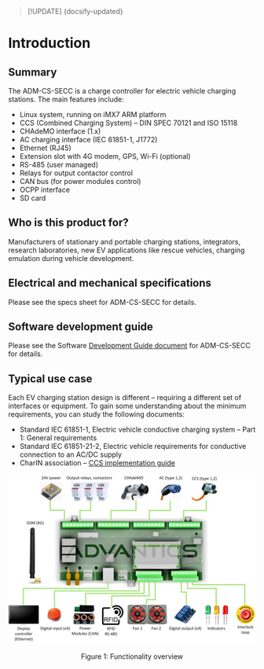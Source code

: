 > [!UPDATE] {docsify-updated}
# Introduction

## Summary

The ADM-CS-SECC is a charge controller for electric vehicle charging stations. The main features include:
- Linux system, running on iMX7 ARM platform
- CCS (Combined Charging System) – DIN SPEC 70121 and ISO 15118
- CHAdeMO interface (1.x)
- AC charging interface (IEC 61851-1, J1772)
- Ethernet (RJ45)
- Extension slot with 4G modem, GPS, Wi-Fi (optional)
- RS-485 (user managed)
- Relays for output contactor control
- CAN bus (for power modules control)
- OCPP interface
- SD card

## Who is this product for?

Manufacturers of stationary and portable charging stations, integrators, research laboratories, new EV applications like rescue vehicles, charging emulation during vehicle development.

## Electrical and mechanical specifications

Please see the specs sheet for ADM-CS-SECC for details.

## Software development guide

Please see the Software [Development Guide document](../sys3_user/README.md) for ADM-CS-SECC for details.

## Typical use case

Each EV charging station design is different – requiring a different set of interfaces or equipment. To gain some understanding about the minimum requirements, you can study the following documents:
- Standard IEC 61851-1, Electric vehicle conductive charging system – Part 1: General requirements
- Standard IEC 61851-21-2, Electric vehicle requirements for conductive connection to an AC/DC supply
- CharIN association – [CCS implementation guide](https://www.charinev.org/ccs-at-a-glance/ccs-implementation-guideline/)

<div class="bigger-1000">

![Functionality overview](images/functionalities.jpg "Functionality overview")
</div>
<figcaption style="text-align: center">Figure 1: Functionality overview</figcaption>
